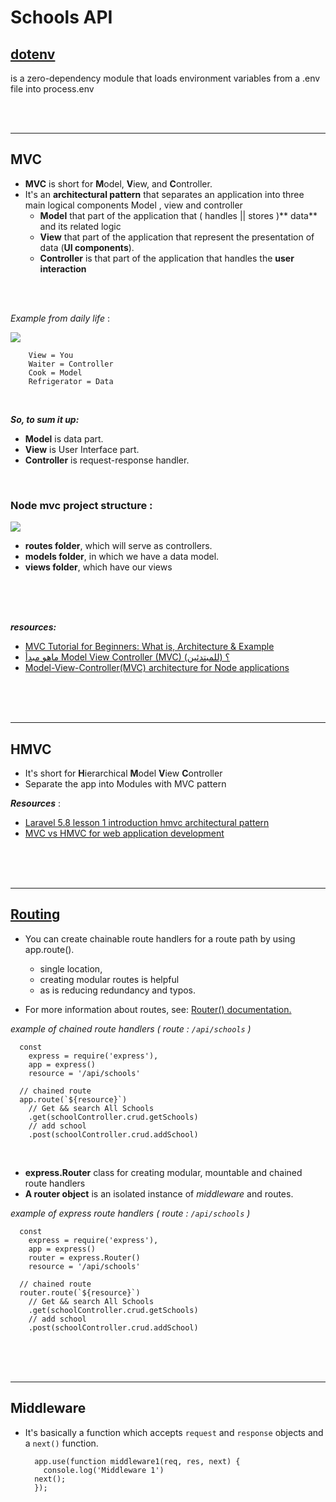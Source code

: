 # Schools API

## [dotenv](https://www.npmjs.com/package/dotenv)
is a zero-dependency module that loads environment variables from a .env file
into process.env

<br/>
<br/>

***


## **MVC**
- **MVC** is short for **M**odel, **V**iew, and **C**ontroller.
- It's an **architectural pattern** that separates an application into three main
  logical components Model , view and controller 
  - **Model** that part of the application that ( handles || stores )** data** and its related logic
  - **View** that part of the application that represent  the presentation of data (**UI components**).
  - **Controller** is that part of the application that handles the **user interaction**

<br/>
<br/>

*Example from daily life* :


<img src="https://www.guru99.com/images/1/122118_0445_MVCTutorial2.png">
        
        View = You
        Waiter = Controller
        Cook = Model
        Refrigerator = Data

<br/>

***So, to sum it up:***

- **Model** is data part.
- **View** is User Interface part.
- **Controller** is request-response handler.


<br/>

### Node mvc project structure :
<img
src="https://media.geeksforgeeks.org/wp-content/uploads/project-structure.png">


- **routes folder**, which will serve as controllers.
- **models folder**, in which we have a data model.
- **views folder**, which have our views 

<br/>
<br/>
<br/>

***resources:***
-  [MVC Tutorial for Beginners: What is, Architecture & Example ](https://www.guru99.com/mvc-tutorial.html)
-   [ماهو مبدأ Model View Controller (MVC) ؟ (للمبتدئين)](https://3alam.pro/marwaalgethami/articles/mvc) 
-   [Model-View-Controller(MVC) architecture for Node applications](https://www.geeksforgeeks.org/model-view-controllermvc-architecture-for-node-applications/)

<br/>
<br/>
<br/>

**** 
## **HMVC**
- It's short for  **H**ierarchical    **M**odel **V**iew **C**ontroller
- Separate the app into  Modules with MVC pattern 

***Resources*** :
-  [Laravel 5.8 lesson 1 introduction hmvc architectural pattern](https://youtu.be/V1NI2rrThbo) 
-  [MVC vs HMVC for web application development](https://stackoverflow.com/a/30301846/4015523)

<br/>
<br/>
<br/>

**** 

## [**Routing**](https://expressjs.com/en/guide/routing.html)


- You can create chainable route handlers for a route path by using app.route().

  -  single location, 
  -  creating modular routes is helpful
  -  as is reducing redundancy and typos. 


-  For more information about routes, see: [Router() documentation.](https://expressjs.com/en/4x/api.html#router)

*example of chained route handlers ( route : `/api/schools` )*

      const
        express = require('express'),
        app = express()
        resource = '/api/schools'

      // chained route
      app.route(`${resource}`)
        // Get && search All Schools
        .get(schoolController.crud.getSchools)
        // add school
        .post(schoolController.crud.addSchool)

<br>

- **express.Router** class for creating modular, mountable and chained route handlers
- **A router object** is an isolated instance of *middleware* and routes.

*example of express route handlers ( route : `/api/schools` )*

      const
        express = require('express'),
        app = express()
        router = express.Router()
        resource = '/api/schools'

      // chained route
      router.route(`${resource}`)
        // Get && search All Schools
        .get(schoolController.crud.getSchools)
        // add school
        .post(schoolController.crud.addSchool)


<br/>
<br/>
<br/>


**** 

## **Middleware** 
- It's basically a function which accepts `request` and `response`
objects and a `next()` function. 
        
        app.use(function middleware1(req, res, next) {
          console.log('Middleware 1')
        next();
        });